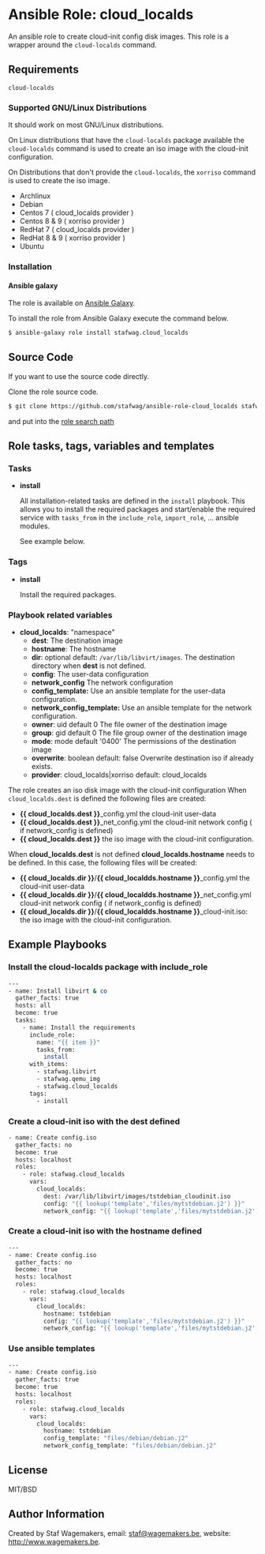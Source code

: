 # Ansible Role: cloud_localds

An ansible role to create cloud-init config disk images.
This role is a wrapper around the ```cloud-localds``` command.

## Requirements

```cloud-localds```

### Supported GNU/Linux Distributions

It should work on most GNU/Linux distributions.

On Linux distributions that have the ```cloud-localds``` package available the ```cloud-localds``` command is used to create an iso image with the
cloud-init configuration.

On Distributions that don't provide the ```cloud-localds```, the ```xorriso``` command is used to create the iso image.

* Archlinux
* Debian
* Centos 7 ( cloud_localds provider )
* Centos 8 & 9 ( xorriso provider )
* RedHat 7 ( cloud_localds provider )
* RedHat 8 & 9 ( xorriso provider )
* Ubuntu

### Installation

#### Ansible galaxy

The role is available on [Ansible Galaxy](https://galaxy.ansible.com/ui/standalone/roles/stafwag/cloud_localds/).

To install the role from Ansible Galaxy execute the command below.

```bash
$ ansible-galaxy role install stafwag.cloud_localds
```

## Source Code

If you want to use the source code directly.

Clone the role source code.

```bash
$ git clone https://github.com/stafwag/ansible-role-cloud_localds stafwag.cloud_localds
```

and put into the [role search path](https://docs.ansible.com/ansible/2.4/playbooks_reuse_roles.html#role-search-path)

## Role tasks, tags, variables and templates

### Tasks

* **install**

    All installation-related tasks are defined in the ```install``` playbook. This allows you to install the
    required packages and start/enable the required service with ```tasks_from``` in the ```include_role```,
    ```import_role```, … ansible modules.

    See example below.

### Tags

* **install**

  Install the required packages.

### Playbook related variables

* **cloud_localds**: "namespace"
  * **dest**: The destination image
  * **hostname**:  The hostname
  * **dir**: optional default: ```/var/lib/libvirt/images```. The destination directory when **dest** is not defined.
  * **config**: The user-data configuration
  * **network_config** The network configuration
  * **config_template:** Use an ansible template for the user-data configuration. 
  * **network_config_template:** Use an ansible template for the network configuration.
  * **owner**: uid default 0  The file owner of the destination image
  * **group**: gid default 0  The file group owner of the destination image 
  * **mode**:  mode default '0400'  The permissions of the destination image
  * **overwrite**: boolean default: false Overwrite destination iso if already exists.
  * **provider**: cloud_localds|xorriso default: cloud_localds

The role creates an iso disk image with the cloud-init configuration
When  ```cloud_localds.dest``` is defined the following files are created:

* **{{ cloud_localds.dest }}**_config.yml the cloud-init user-data
* **{{ cloud_localds.dest }}**_net_config.yml the cloud-init network config ( if network_config is defined)
* **{{ cloud_localds.dest }}** the iso image with the cloud-init configuration.

When **cloud_localds.dest** is not defined **cloud_localds.hostname** needs to be
defined. In this case, the following files will be created:

* **{{ cloud_localds.dir }}**/**{{ cloud_localdds.hostname }}**_config.yml the cloud-init user-data 
* **{{ cloud_localds.dir }}**/**{{ cloud_localdds.hostname }}**_net_config.yml cloud-init network config ( if network_config is defined)
* **{{ cloud_localds.dir }}**/**{{ cloud_localdds.hostname }}**_cloud-init.iso: the iso image with the cloud-init configuration.


## Example Playbooks

### Install the cloud-localds package with include_role

```bash
---
- name: Install libvirt & co
  gather_facts: true 
  hosts: all
  become: true
  tasks:
    - name: Install the requirements
      include_role:
        name: "{{ item }}"
        tasks_from:
          install
      with_items:
        - stafwag.libvirt 
        - stafwag.qemu_img
        - stafwag.cloud_localds
      tags:
        - install
```

### Create a cloud-init iso with the dest defined
 
```bash
- name: Create config.iso
  gather_facts: no 
  become: true
  hosts: localhost
  roles:
    - role: stafwag.cloud_localds
      vars:
        cloud_localds:
          dest: /var/lib/libvirt/images/tstdebian_cloudinit.iso
          config: "{{ lookup('template','files/mytstdebian.j2') }}"
          network_config: "{{ lookup('template','files/mytstdebian.j2') }}"
```

### Create a cloud-init iso with the hostname defined 

```bash
---
- name: Create config.iso
  gather_facts: no 
  become: true
  hosts: localhost
  roles:
    - role: stafwag.cloud_localds
      vars:
        cloud_localds:
          hostname: tstdebian 
          config: "{{ lookup('template','files/mytstdebian.j2') }}"
          network_config: "{{ lookup('template','files/mytstdebian.j2') }}"
```

### Use ansible templates 

```bash
---
- name: Create config.iso
  gather_facts: true 
  become: true
  hosts: localhost
  roles:
    - role: stafwag.cloud_localds
      vars:
        cloud_localds:
          hostname: tstdebian 
          config_template: "files/debian/debian.j2"
          network_config_template: "files/debian/debian.j2"
```

## License

MIT/BSD

## Author Information

Created by Staf Wagemakers, email: staf@wagemakers.be, website: http://www.wagemakers.be.

